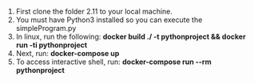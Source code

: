 1) First clone the folder 2.11 to your local machine.
2) You must have Python3 installed so you can execute the simpleProgram.py
3) In linux, run the following: <b>docker build ./ -t pythonproject && docker run -ti pythonproject</b>
4) Next, run: <b>docker-compose up</b>
5) To access interactive shell, run: <b>docker-compose run --rm pythonproject</b>
